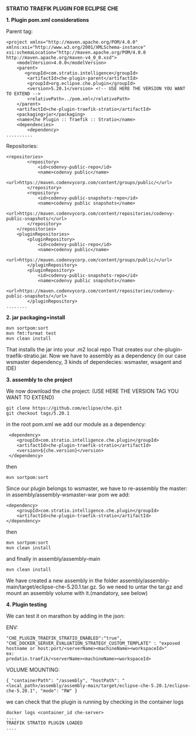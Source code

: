**STRATIO TRAEFIK PLUGIN FOR ECLIPSE CHE**

**1. Plugin pom.xml considerations**

Parent tag:
```
<project xmlns="http://maven.apache.org/POM/4.0.0" xmlns:xsi="http://www.w3.org/2001/XMLSchema-instance" xsi:schemaLocation="http://maven.apache.org/POM/4.0.0 http://maven.apache.org/maven-v4_0_0.xsd">
    <modelVersion>4.0.0</modelVersion>
    <parent>
       <groupId>com.stratio.intelligence</groupId>
        <artifactId>che-plugin-parent</artifactId>
        <groupId>org.eclipse.che.plugin</groupId>
        <version>5.20.1</version> <!-- USE HERE THE VERSION YOU WANT TO EXTEND -->
        <relativePath>../pom.xml</relativePath>
    </parent>
    <artifactId>che-plugin-traefik-stratio</artifactId>
    <packaging>jar</packaging>
    <name>Che Plugin :: Traefik :: Stratio</name>
    <dependencies>
        <dependency>
..........
```
Repositories:
```
<repositories>
        <repository>
            <id>codenvy-public-repo</id>
            <name>codenvy public</name>
            <url>https://maven.codenvycorp.com/content/groups/public/</url>
        </repository>
        <repository>
            <id>codenvy-public-snapshots-repo</id>
            <name>codenvy public snapshots</name>
            <url>https://maven.codenvycorp.com/content/repositories/codenvy-public-snapshots/</url>
        </repository>
    </repositories>
    <pluginRepositories>
        <pluginRepository>
            <id>codenvy-public-repo</id>
            <name>codenvy public</name>
            <url>https://maven.codenvycorp.com/content/groups/public/</url>
        </pluginRepository>
        <pluginRepository>
            <id>codenvy-public-snapshots-repo</id>
            <name>codenvy public snapshots</name>
            <url>https://maven.codenvycorp.com/content/repositories/codenvy-public-snapshots/</url>
        </pluginRepository>
........
```

**2. jar packaging+install**
```
mvn sortpom:sort
mvn fmt:format test 
mvn clean install
```
That installs the jar into your .m2 local repo
That creates our che-plugin-traefik-stratio.jar. Now we have to assembly as a dependency (in our case wsmaster dependency, 3 kinds of dependecies: wsmaster, wsagent and IDE)

**3. assembly to che project**

We now download the che project: (USE HERE THE VERSION TAG YOU WANT TO EXTEND)
```
git clone https://github.com/eclipse/che.git
git checkout tags/5.20.1 
```

in the root pom.xml we add our module as a dependency:
```
 <dependency>
    <groupId>com.stratio.intelligence.che.plugin</groupId>
    <artifactId>che-plugin-traefik-stratio</artifactId>
    <version>${che.version}</version> 
 </dependency>
```
then 
```
mvn sortpom:sort
```

Since our plugin belongs to wsmaster, we have to re-assembly the master:
in assembly/assembly-wsmaster-war pom we add:
```
<dependency>
    <groupId>com.stratio.intelligence.che.plugin</groupId>
    <artifactId>che-plugin-traefik-stratio</artifactId>
</dependency>
```

then 
```
mvn sortpom:sort
mvn clean install
```
and finally in assembly/assembly-main
```
mvn clean install
```
We have created a new assembly in the folder
assembly/assembly-main/target/eclipse-che-5.20.1.tar.gz.
So we need to untar the tar.gz and mount an assembly volume with it.(mandatory, see below)

**4. Plugin testing**

We can test it on marathon by adding in the json:

ENV:
```
"CHE_PLUGIN_TRAEFIK_STRATIO_ENABLED":"true",
"CHE_DOCKER_SERVER_EVALUATION_STRATEGY_CUSTOM_TEMPLATE" : "exposed hostname or host:port/<serverName><machineName><workspaceId>"
ex:
predatio.traefik/<serverName><machineName><workspaceId>
```

VOLUME MOUNTING:
```   
{ "containerPath": "/assembly", "hostPath": "<local_path>/assembly/assembly-main/target/eclipse-che-5.20.1/eclipse-che-5.20.1", "mode": "RW" }
```
we can check that the plugin is running by checking in the container logs

```
docker logs <container_id che-server>
....
TRAEFIK STRATIO PLUGIN LOADED
....
```

